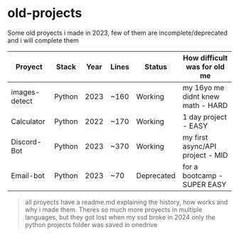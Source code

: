 # old-projects
Some old proyects i made in 2023, few of them are incomplete/deprecated and i will complete them  

| Proyect       | Stack         | Year| Lines          |   Status  | How difficult was for old me    |
|---------------|---------------|-----|----------------|-----------|----------------------------------|
| images-detect | Python        | 2023| ~160           | Working   | my 16yo me didnt knew math - HARD|
| Calculator    | Python        | 2022| ~170           | Working   | 1 day project - EASY             |
| Discord-Bot   | Python        | 2023| ~370           | Working   | my first async/API project - MID |
| Email-bot     | Python        | 2023| ~70            | Deprecated| for a bootcamp - SUPER EASY      |

> all proyects have a readme.md explaining the history, how works and why i made them. Theres so much more proyects in multiple languages, but they got lost when my ssd broke in 2024 only the python projects folder was saved in onedrive
